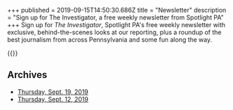 +++
published = 2019-09-15T14:50:30.686Z
title = "Newsletter"
description = "Sign up for The Investigator, a free weekly newsletter from Spotlight PA"
+++
Sign up for _The Investigator_, Spotlight PA's free weekly newsletter with exclusive, behind-the-scenes looks at our reporting, plus a roundup of the best journalism from across Pennsylvania and some fun along the way.

{{<newsletter-form>}}

## Archives

* [Thursday, Sept. 19, 2019](http://eepurl.com/gDAg8P)
* [Thursday, Sept. 12, 2019](http://eepurl.com/gBr0ez)
